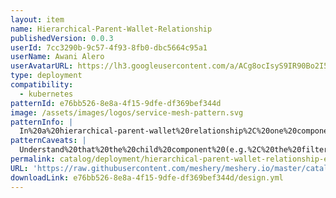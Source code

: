```yaml
---
layout: item
name: Hierarchical-Parent-Wallet-Relationship
publishedVersion: 0.0.3
userId: 7cc3290b-9c57-4f93-8fb0-dbc5664c95a1
userName: Awani Alero
userAvatarURL: https://lh3.googleusercontent.com/a/ACg8ocIsyS9IR90Bo2I56iqRPlYulzglXOKhqczvYvf31sttxczvwuTX=s96-c
type: deployment
compatibility:
  - kubernetes
patternId: e76bb526-8e8a-4f15-9dfe-df369bef344d
image: /assets/images/logos/service-mesh-pattern.svg
patternInfo: |
  In%20a%20hierarchical-parent-wallet%20relationship%2C%20one%20component%20(the%20%22wallet%22)%20serves%20as%20a%20container%20or%20host%20for%20another%20component%2C%20similar%20to%20a%20parent-child%20structure.%20In%20this%20example%2C%20the%20WASM%20plugin%20acts%20as%20the%20parent%20(or%20wallet)%20that%20%22contains%22%20the%20WASM%20filter%2C%20representing%20the%20idea%20that%20the%20filter%20operates%20within%20the%20scope%20and%20capabilities%20provided%20by%20the%20plugin.%0A%0AFor%20instance%2C%20in%20a%20service%20mesh%20like%20Istio%2C%20a%20WASM%20plugin%20is%20deployed%20into%20an%20Envoy%20proxy%20and%20serves%20as%20the%20runtime%20environment%20for%20a%20WASM%20filter.%20A%20custom%20WASM%20filter%20may%20be%20designed%20to%20modify%20HTTP%20requests%20(e.g.%2C%20by%20adding%20a%20security%20header)%2C%20but%20it%20relies%20on%20the%20plugin%20to%20intercept%20network%20traffic%20and%20integrate%20with%20the%20proxy%E2%80%99s%20pipeline.%20The%20plugin%20manages%20the%20lifecycle%20of%20the%20filter%2C%20ensuring%20it%20is%20executed%20whenever%20relevant%20traffic%20is%20processed.%20Without%20the%20plugin%2C%20the%20filter%20would%20not%20be%20able%20to%20apply%20its%20logic%2C%20emphasizing%20how%20the%20plugin%20enables%20the%20filter%E2%80%99s%20operation.%0A%0AThis%20wallet%20nature%20highlights%20the%20idea%20that%20the%20plugin%20acts%20as%20a%20container%20that%20securely%20%22holds%22%20the%20filter%2C%20providing%20it%20with%20the%20necessary%20infrastructure%20and%20environment%20to%20function.%20Just%20as%20a%20wallet%20holds%20its%20contents%2C%20the%20plugin%20ensures%20the%20filter%20operates%20properly%20within%20the%20boundaries%20and%20resources%20it%20provides%2C%20without%20which%20the%20filter%20would%20not%20function%20independently.
patternCaveats: |
  Understand%20that%20the%20child%20component%20(e.g.%2C%20the%20filter)%20is%20dependent%20on%20the%20parent%20component%20(e.g.%2C%20the%20plugin).%20If%20the%20parent%20(wallet)%20is%20not%20correctly%20configured%20or%20functional%2C%20the%20child%20component%20will%20not%20work%20as%20expected.%20Ensure%20the%20parent%20component%20is%20properly%20configured.
permalink: catalog/deployment/hierarchical-parent-wallet-relationship-e76bb526-8e8a-4f15-9dfe-df369bef344d.html
URL: 'https://raw.githubusercontent.com/meshery/meshery.io/master/catalog/e76bb526-8e8a-4f15-9dfe-df369bef344d/0.0.3/design.yml'
downloadLink: e76bb526-8e8a-4f15-9dfe-df369bef344d/design.yml
---
```

